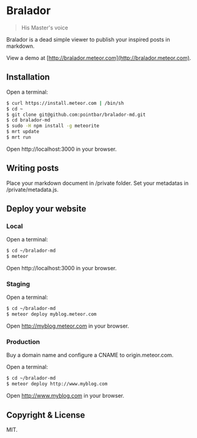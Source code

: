 # Bralador
> His Master's voice

Bralador is a dead simple viewer to publish your inspired posts in markdown.

View a demo at [http://bralador.meteor.com](http://bralador.meteor.com).

## Installation

Open a terminal:
```bash
$ curl https://install.meteor.com | /bin/sh
$ cd ~
$ git clone git@github.com:pointbar/bralador-md.git
$ cd bralador-md
$ sudo -H npm install -g meteorite
$ mrt update
$ mrt run
```

Open http://localhost:3000 in your browser.
    
## Writing posts

Place your markdown document in /private folder.
Set your metadatas in /private/metadata.js.

## Deploy your website

### Local
Open a terminal:
```bash
$ cd ~/bralador-md
$ meteor
```
    
Open http://localhost:3000 in your browser.

### Staging
Open a terminal:
```bash
$ cd ~/bralador-md
$ meteor deploy myblog.meteor.com
```
    
Open http://myblog.meteor.com in your browser.

### Production
Buy a domain name and configure a CNAME to origin.meteor.com.

Open a terminal:
```bash
$ cd ~/bralador-md
$ meteor deploy http://www.myblog.com
```
    
Open http://www.myblog.com in your browser.

## Copyright & License

MIT.